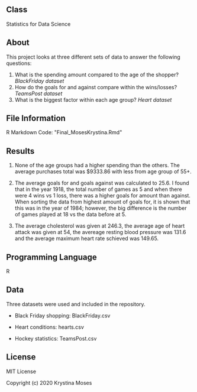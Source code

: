 ## Class
Statistics for Data Science

## About
This project looks at three different sets of data to answer the following questions:
 1. What is the spending amount compared to the age of the shopper? *BlackFriday dataset*
 2. How do the goals for and against compare within the wins/losses? *TeamsPost dataset*
 3. What is the biggest factor within each age group? *Heart dataset*
 
## File Information
R Markdown Code: "Final_MosesKrystina.Rmd"

## Results
1. None of the age groups had a higher spending than the others. The average purchases total was $9333.86 with less from age group of 55+.

2. The average goals for and goals against was calculated to 25.6. I found that in the year 1918, the total number of games as 5 and when there were 4 wins vs 1 loss, there was a higher goals for amount than against. When sorting the data from highest amount of goals for, it is shown that this was in the year of 1984; however, the big difference is the number of games played at 18 vs the data before at 5. 

3. The average cholesterol was given at 246.3, the average age of heart attack was given at 54, the avereage resting blood pressure was 131.6 and the average maximum heart rate schieved was 149.65.

## Programming Language
R

## Data
Three datasets were used and included in the repository.

* Black Friday shopping: BlackFriday.csv

* Heart conditions: hearts.csv

* Hockey statistics: TeamsPost.csv

## License
MIT License

Copyright (c) 2020 Krystina Moses
